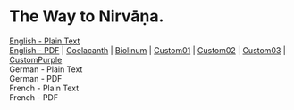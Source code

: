 # The Way to Nirvāṇa.

[English - Plain Text](full-text-english.md)  
[English - PDF](https://cdn.solaranamnesis.com/LaValleePoussin/lavalleepoussin_nirvana_english_1917.pdf) | [Coelacanth](https://cdn.solaranamnesis.com/LaValleePoussin/lavalleepoussin_nirvana_english_1917_coelacanth.pdf) | [Biolinum](https://cdn.solaranamnesis.com/LaValleePoussin/lavalleepoussin_nirvana_english_1917_biolinum.pdf) | [Custom01](https://cdn.solaranamnesis.com/LaValleePoussin/lavalleepoussin_nirvana_english_1917_custom01.pdf) | [Custom02](https://cdn.solaranamnesis.com/LaValleePoussin/lavalleepoussin_nirvana_english_1917_custom02.pdf) | [Custom03](https://cdn.solaranamnesis.com/LaValleePoussin/lavalleepoussin_nirvana_english_1917_custom03.pdf) | [CustomPurple](https://cdn.solaranamnesis.com/LaValleePoussin/lavalleepoussin_nirvana_english_1917_purple.pdf)  
German - Plain Text  
German - PDF  
French - Plain Text  
French - PDF  
